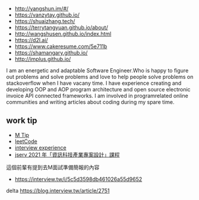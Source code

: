 - http://yangshun.im/#/
- https://vanzytay.github.io/
- https://shuaizhang.tech/
- https://terrytangyuan.github.io/about/
- http://wangshusen.github.io/index.html
- https://d2l.ai/
- https://www.cakeresume.com/5e711b
- https://shamangary.github.io/
- http://implus.github.io/

I am an energetic and adaptable Software Engineer.Who is happy to figure out problems and solve problems and love to help people solve problems on stackoverflow when I have vacany time. I have experience creating and developing OOP and AOP program architecture and open source electronic invoice API connected frameworks. I am involved in programrelated online communities and writing articles about coding during my spare time.


## work tip
- [M Tip](https://www.1111.com.tw/1000w/fanshome/discussTopic.asp?cat=FANS&id=298305)
- [leetCode](https://leetcode.com/list/xoqag3yj/)
- [interview experience](http://disp.ee.ntu.edu.tw/class/%E9%9D%A2%E8%A9%A6%E6%BA%96%E5%82%99%E7%B6%93%E9%A9%97%E5%88%86%E4%BA%AB.pdf)
- [jserv 2021 年「資訊科技產業專案設計」課程](https://hackmd.io/@sysprog/SJ3QpJJNY?fbclid=IwAR3FAm2wiFJCgG7o8oN6Z9IP9cW_1ucA1NcuWWfWZPjOo-7on71eecyrCGI#2021-年「資訊科技產業專案設計」課程)


這個前輩有提到去M面試準備簡報的內容
- https://interview.tw/i/5c5d3598db461026a55d9652


delta https://blog.interview.tw/article/2751


